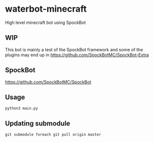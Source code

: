 # waterbot-minecraft
High level minecraft bot using SpockBot

## WIP
This bot is mainly a test of the SpockBot framework and some of the plugins may end up in https://github.com/SpockBotMC/SpockBot-Extra

## SpockBot 
https://github.com/SpockBotMC/SpockBot

## Usage
```mv config.py.example config.py
python3 main.py
```

## Updating submodule
`git submodule foreach git pull origin master`
